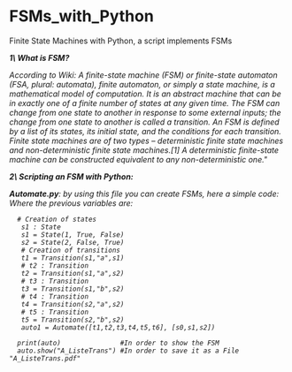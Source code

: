 # FSMs_with_Python
Finite State Machines with Python, a script implements FSMs 

<i><b>1\ What is FSM?</b><i/>

According to Wiki:
      A finite-state machine (FSM) or finite-state automaton (FSA, plural: automata), finite automaton, 
      or simply a state machine, is a mathematical model of computation. It is an abstract machine that can be in exactly one of 
      a finite number of states at any given time. The FSM can change from one state to another in response to some external inputs; 
      the change from one state to another is called a transition. An FSM is defined by a list of its states, its initial state, 
      and the conditions for each transition. Finite state machines are of two types – deterministic finite state machines and non-deterministic
      finite state machines.[1] A deterministic finite-state machine can be constructed equivalent to any non-deterministic one."


<i><b>2\ Scripting an FSM with Python:</b><i/>

<b>Automate.py</b>: by using this file you can create FSMs, here a simple code:</br>
      Where the previous variables are: <br/>
      
      # Creation of states
       s1 : State 
       s1 = State(1, True, False) 
       s2 = State(2, False, True) 
       # Creation of transitions 
       t1 = Transition(s1,"a",s1)
       # t2 : Transition 
       t2 = Transition(s1,"a",s2) 
       # t3 : Transition 
       t3 = Transition(s1,"b",s2) 
       # t4 : Transition 
       t4 = Transition(s2,"a",s2)
       # t5 : Transition 
       t5 = Transition(s2,"b",s2)
       auto1 = Automate([t1,t2,t3,t4,t5,t6], [s0,s1,s2])
      
      print(auto)               #In order to show the FSM
      auto.show("A_ListeTrans") #In order to save it as a File "A_ListeTrans.pdf"

